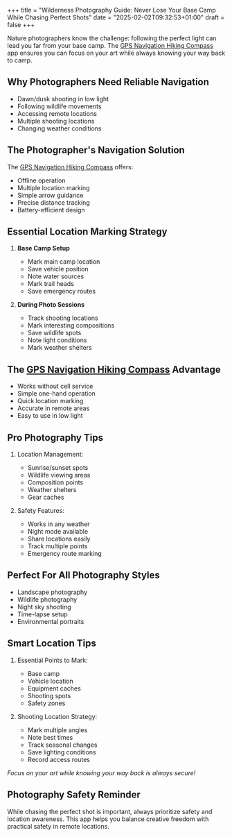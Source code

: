 +++
title = "Wilderness Photography Guide: Never Lose Your Base Camp While Chasing Perfect Shots"
date = "2025-02-02T09:32:53+01:00"
draft = false
+++

Nature photographers know the challenge: following the perfect light can lead you far from your base camp. The [GPS Navigation Hiking Compass](https://apps.apple.com/us/app/gps-navigation-hiking-compass/id791684332) app ensures you can focus on your art while always knowing your way back to camp.

## Why Photographers Need Reliable Navigation

- Dawn/dusk shooting in low light
- Following wildlife movements
- Accessing remote locations
- Multiple shooting locations
- Changing weather conditions

## The Photographer's Navigation Solution

The [GPS Navigation Hiking Compass](https://apps.apple.com/us/app/gps-navigation-hiking-compass/id791684332) offers:
- Offline operation
- Multiple location marking
- Simple arrow guidance
- Precise distance tracking
- Battery-efficient design

## Essential Location Marking Strategy

1. **Base Camp Setup**
   - Mark main camp location
   - Save vehicle position
   - Note water sources
   - Mark trail heads
   - Save emergency routes

2. **During Photo Sessions**
   - Track shooting locations
   - Mark interesting compositions
   - Save wildlife spots
   - Note light conditions
   - Mark weather shelters

## The [GPS Navigation Hiking Compass](https://apps.apple.com/us/app/gps-navigation-hiking-compass/id791684332) Advantage

- Works without cell service
- Simple one-hand operation
- Quick location marking
- Accurate in remote areas
- Easy to use in low light

## Pro Photography Tips

1. Location Management:
   - Sunrise/sunset spots
   - Wildlife viewing areas
   - Composition points
   - Weather shelters
   - Gear caches

2. Safety Features:
   - Works in any weather
   - Night mode available
   - Share locations easily
   - Track multiple points
   - Emergency route marking

## Perfect For All Photography Styles

- Landscape photography
- Wildlife photography
- Night sky shooting
- Time-lapse setup
- Environmental portraits

## Smart Location Tips

1. Essential Points to Mark:
   - Base camp
   - Vehicle location
   - Equipment caches
   - Shooting spots
   - Safety zones

2. Shooting Location Strategy:
   - Mark multiple angles
   - Note best times
   - Track seasonal changes
   - Save lighting conditions
   - Record access routes

*Focus on your art while knowing your way back is always secure!*

## Photography Safety Reminder
While chasing the perfect shot is important, always prioritize safety and location awareness. This app helps you balance creative freedom with practical safety in remote locations.